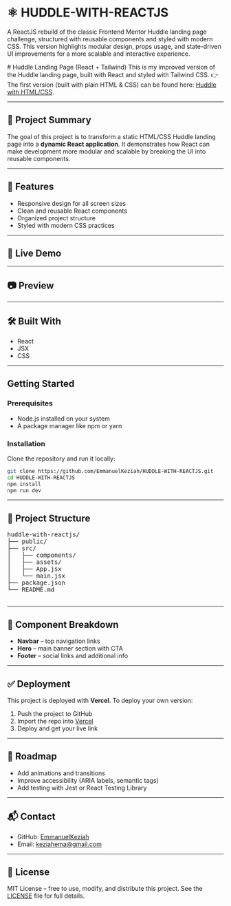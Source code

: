 <h1>⚛️ HUDDLE-WITH-REACTJS</h1>

<p>
  A ReactJS rebuild of the classic Frontend Mentor Huddle landing page challenge, structured with reusable components and styled with modern CSS. This version highlights modular design, props usage, and state-driven UI improvements for a more scalable and interactive experience.  
</p>

<p>
  # Huddle Landing Page (React + Tailwind)  
  This is my improved version of the Huddle landing page, built with React and styled with Tailwind CSS.  
  👉 The first version (built with plain HTML & CSS) can be found here: 
  <a href="https://github.com/EmmanuelKeziah/HUDDLE-HTML-CSS">Huddle with HTML/CSS</a>.
</p>

<hr/>

<h2>📌 Project Summary</h2>
<p>
  The goal of this project is to transform a static HTML/CSS Huddle landing page into a 
  <b>dynamic React application</b>.  
  It demonstrates how React can make development more modular and scalable 
  by breaking the UI into reusable components.
</p>

<hr/>

<h2>📌 Features</h2>
<ul>
  <li>Responsive design for all screen sizes</li>
  <li>Clean and reusable React components</li>
  <li>Organized project structure</li>
  <li>Styled with modern CSS practices</li>
</ul>

<hr/>

<h2>🧭 Live Demo</h2>
<!-- <p>
  🔗 <a href="https://huddle-with-reactjs.vercel.app" target="_blank">View Live Site</a>
</p> -->

<hr/>

<h2>📷 Preview</h2>
<!-- <p>
  <img src="./screenshots/huddle-react.png" alt="Huddle Preview" />
</p> -->

<hr/>

<h2>🛠️ Built With</h2>
<ul>
  <li>React</li>
  <li>JSX</li>
  <li>CSS</li>
</ul>

<hr/>

<h2> Getting Started</h2>

<h3>Prerequisites</h3>
<ul>
  <li>Node.js installed on your system</li>
  <li>A package manager like npm or yarn</li>
</ul>

<h3>Installation</h3>
<p>Clone the repository and run it locally:</p>

```bash
git clone https://github.com/EmmanuelKeziah/HUDDLE-WITH-REACTJS.git
cd HUDDLE-WITH-REACTJS
npm install
npm run dev
```

<hr/>

<section>
  <h2>📁 Project Structure</h2>
  <pre>
huddle-with-reactjs/
├── public/
├── src/
│   ├── components/
│   ├── assets/
│   ├── App.jsx
│   └── main.jsx
├── package.json
└── README.md
  </pre>
</section>

<hr/>

<section>
  <h2>🧩 Component Breakdown</h2>
  <ul>
    <li><b>Navbar</b> – top navigation links</li>
    <li><b>Hero</b> – main banner section with CTA</li>
    <li><b>Footer</b> – social links and additional info</li>
  </ul>
</section>

<hr/>

<section>
  <h2>✅ Deployment</h2>
  <p>This project is deployed with <b>Vercel</b>. To deploy your own version:</p>
  <ol>
    <li>Push the project to GitHub</li>
    <li>Import the repo into <a href="https://vercel.com/" target="_blank">Vercel</a></li>
    <li>Deploy and get your live link</li>
  </ol>
</section>

<hr/>

<section>
  <h2>🧭 Roadmap</h2>
  <ul>
    <li>Add animations and transitions</li>
    <li>Improve accessibility (ARIA labels, semantic tags)</li>
    <li>Add testing with Jest or React Testing Library</li>
  </ul>
</section>

<hr/>

<section>
  <h2>📬 Contact</h2>
  <ul>
    <li>GitHub: <a href="https://github.com/EmmanuelKeziah" target="_blank">EmmanuelKeziah</a></li>
    <li>Email: <a href="mailto:keziahema@gmail.com">keziahema@gmail.com</a></li>
  </ul>
</section>

<hr/>

<section>
  <h2>📄 License</h2>
  <p>
    MIT License – free to use, modify, and distribute this project.  
    See the <a href="./LICENSE">LICENSE</a> file for full details.
  </p>
</section>
